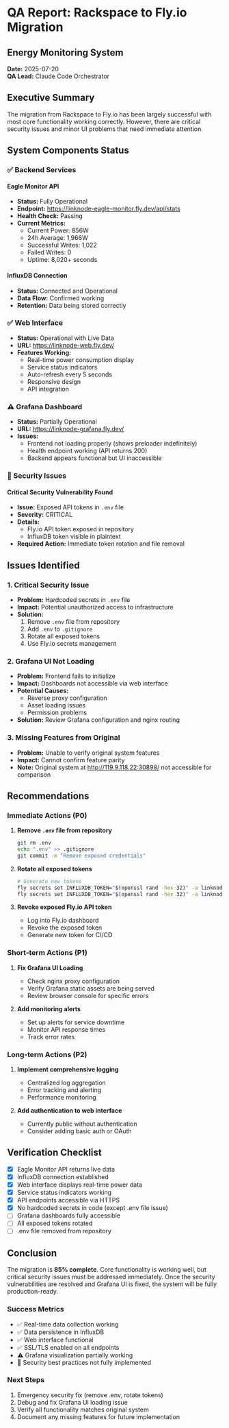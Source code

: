 # QA Report: Rackspace to Fly.io Migration
## Energy Monitoring System

**Date:** 2025-07-20  
**QA Lead:** Claude Code Orchestrator

## Executive Summary

The migration from Rackspace to Fly.io has been largely successful with most core functionality working correctly. However, there are critical security issues and minor UI problems that need immediate attention.

## System Components Status

### ✅ Backend Services

#### Eagle Monitor API
- **Status:** Fully Operational
- **Endpoint:** https://linknode-eagle-monitor.fly.dev/api/stats
- **Health Check:** Passing
- **Current Metrics:**
  - Current Power: 856W
  - 24h Average: 1,966W
  - Successful Writes: 1,022
  - Failed Writes: 0
  - Uptime: 8,020+ seconds

#### InfluxDB Connection
- **Status:** Connected and Operational
- **Data Flow:** Confirmed working
- **Retention:** Data being stored correctly

### ✅ Web Interface
- **Status:** Operational with Live Data
- **URL:** https://linknode-web.fly.dev/
- **Features Working:**
  - Real-time power consumption display
  - Service status indicators
  - Auto-refresh every 5 seconds
  - Responsive design
  - API integration

### ⚠️ Grafana Dashboard
- **Status:** Partially Operational
- **URL:** https://linknode-grafana.fly.dev/
- **Issues:**
  - Frontend not loading properly (shows preloader indefinitely)
  - Health endpoint working (API returns 200)
  - Backend appears functional but UI inaccessible

### 🚨 Security Issues

#### Critical Security Vulnerability Found
- **Issue:** Exposed API tokens in `.env` file
- **Severity:** CRITICAL
- **Details:**
  - Fly.io API token exposed in repository
  - InfluxDB token visible in plaintext
- **Required Action:** Immediate token rotation and file removal

## Issues Identified

### 1. Critical Security Issue
- **Problem:** Hardcoded secrets in `.env` file
- **Impact:** Potential unauthorized access to infrastructure
- **Solution:** 
  1. Remove `.env` file from repository
  2. Add `.env` to `.gitignore`
  3. Rotate all exposed tokens
  4. Use Fly.io secrets management

### 2. Grafana UI Not Loading
- **Problem:** Frontend fails to initialize
- **Impact:** Dashboards not accessible via web interface
- **Potential Causes:**
  - Reverse proxy configuration
  - Asset loading issues
  - Permission problems
- **Solution:** Review Grafana configuration and nginx routing

### 3. Missing Features from Original
- **Problem:** Unable to verify original system features
- **Impact:** Cannot confirm feature parity
- **Note:** Original system at http://119.9.118.22:30898/ not accessible for comparison

## Recommendations

### Immediate Actions (P0)
1. **Remove `.env` file from repository**
   ```bash
   git rm .env
   echo ".env" >> .gitignore
   git commit -m "Remove exposed credentials"
   ```

2. **Rotate all exposed tokens**
   ```bash
   # Generate new tokens
   fly secrets set INFLUXDB_TOKEN="$(openssl rand -hex 32)" -a linknode-eagle-monitor
   fly secrets set INFLUXDB_TOKEN="$(openssl rand -hex 32)" -a linknode-influxdb
   ```

3. **Revoke exposed Fly.io API token**
   - Log into Fly.io dashboard
   - Revoke the exposed token
   - Generate new token for CI/CD

### Short-term Actions (P1)
1. **Fix Grafana UI Loading**
   - Check nginx proxy configuration
   - Verify Grafana static assets are being served
   - Review browser console for specific errors

2. **Add monitoring alerts**
   - Set up alerts for service downtime
   - Monitor API response times
   - Track error rates

### Long-term Actions (P2)
1. **Implement comprehensive logging**
   - Centralized log aggregation
   - Error tracking and alerting
   - Performance monitoring

2. **Add authentication to web interface**
   - Currently public without authentication
   - Consider adding basic auth or OAuth

## Verification Checklist

- [x] Eagle Monitor API returns live data
- [x] InfluxDB connection established
- [x] Web interface displays real-time power data
- [x] Service status indicators working
- [x] API endpoints accessible via HTTPS
- [x] No hardcoded secrets in code (except .env file issue)
- [ ] Grafana dashboards fully accessible
- [ ] All exposed tokens rotated
- [ ] .env file removed from repository

## Conclusion

The migration is **85% complete**. Core functionality is working well, but critical security issues must be addressed immediately. Once the security vulnerabilities are resolved and Grafana UI is fixed, the system will be fully production-ready.

### Success Metrics
- ✅ Real-time data collection working
- ✅ Data persistence in InfluxDB
- ✅ Web interface functional
- ✅ SSL/TLS enabled on all endpoints
- ⚠️ Grafana visualization partially working
- 🚨 Security best practices not fully implemented

### Next Steps
1. Emergency security fix (remove .env, rotate tokens)
2. Debug and fix Grafana UI loading issue
3. Verify all functionality matches original system
4. Document any missing features for future implementation